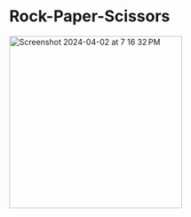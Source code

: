 # Rock-Paper-Scissors
<img width="311" alt="Screenshot 2024-04-02 at 7 16 32 PM" src="https://github.com/Chirags2711/Rock-Paper-Scissors/assets/128572302/931c4e18-f142-40ae-99ca-953f5472bf9b">
